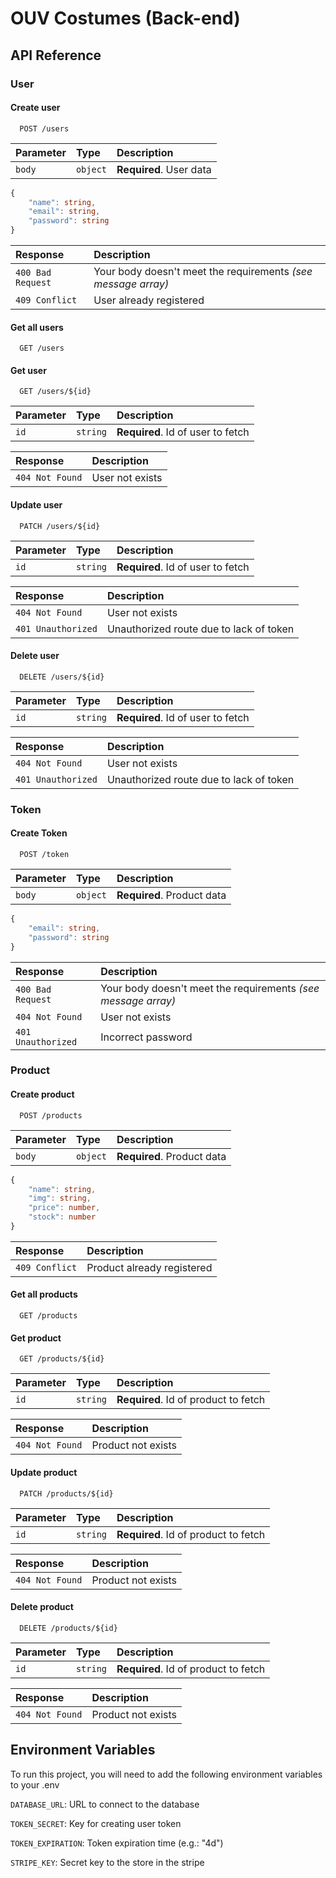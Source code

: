 # OUV Costumes (Back-end)

## API Reference


### User

#### Create user

```http
  POST /users
```

| Parameter | Type     | Description             |
| :-------- | :------- | :---------------------- |
| `body`    | `object` | **Required**. User data |


```typescript
{
    "name": string,
    "email": string,
    "password": string
}
```


| Response  |  Description                                                                                                        |
| :------------------- | :------------------------------------------------------------------ |
| `400 Bad Request` | Your body doesn't meet the requirements *(see message array)* |
| `409 Conflict`    | User already registered                                                                           |

#### Get all users

```http
  GET /users
```


#### Get user

```http
  GET /users/${id}
```

| Parameter | Type     | Description                       |
| :-------- | :------- | :-------------------------------- |
| `id`      | `string` | **Required**. Id of user to fetch |

| Response        | Description     |
| :-------------- | :-------------- |
| `404 Not Found` | User not exists |

#### Update user

```http
  PATCH /users/${id}
```

| Parameter | Type     | Description                       |
| :-------- | :------- | :-------------------------------- |
| `id`      | `string` | **Required**. Id of user to fetch |

| Response           | Description                             |
| :----------------- | :-------------------------------------- |
| `404 Not Found`    | User not exists                         |
| `401 Unauthorized` | Unauthorized route due to lack of token |


#### Delete user

```http
  DELETE /users/${id}
```

| Parameter | Type     | Description                       |
| :-------- | :------- | :-------------------------------- |
| `id`      | `string` | **Required**. Id of user to fetch |


| Response           | Description                             |
| :----------------- | :-------------------------------------- |
| `404 Not Found`    | User not exists                         |
| `401 Unauthorized` | Unauthorized route due to lack of token |

### Token

#### Create Token

```http
  POST /token
```

| Parameter | Type     | Description                |
| :-------- | :------- | :------------------------- |
| `body`    | `object` | **Required**. Product data |

```typescript
{
    "email": string,
    "password": string
}
```

| Response  |  Description                                                                                                        |
| :------------------- | :------------------------------------------------------------------ |
| `400 Bad Request` | Your body doesn't meet the requirements *(see message array)* |
| `404 Not Found`    | User not exists                         |
| `401 Unauthorized` | Incorrect password |


### Product

#### Create product

```http
  POST /products
```

| Parameter | Type     | Description                |
| :-------- | :------- | :------------------------- |
| `body`    | `object` | **Required**. Product data |


```typescript
{
    "name": string,
    "img": string,
    "price": number,
    "stock": number
}
```


| Response          | Description                |
| :---------------- | :------------------------- |
| `409 Conflict`    | Product already registered |

#### Get all products

```http
  GET /products
```


#### Get product

```http
  GET /products/${id}
```

| Parameter | Type     | Description                          |
| :-------- | :------- | :----------------------------------- |
| `id`      | `string` | **Required**. Id of product to fetch |

| Response        | Description        |
| :-------------- | :----------------- |
| `404 Not Found` | Product not exists |

#### Update product

```http
  PATCH /products/${id}
```

| Parameter | Type     | Description                          |
| :-------- | :------- | :----------------------------------- |
| `id`      | `string` | **Required**. Id of product to fetch |

| Response        | Description        |
| :-------------- | :----------------- |
| `404 Not Found` | Product not exists |


#### Delete product

```http
  DELETE /products/${id}
```

| Parameter | Type     | Description                          |
| :-------- | :------- | :----------------------------------- |
| `id`      | `string` | **Required**. Id of product to fetch |

| Response        | Description        |
| :-------------- | :----------------- |
| `404 Not Found` | Product not exists |

## Environment Variables

To run this project, you will need to add the following environment variables to your .env

`DATABASE_URL`: URL to connect to the database

`TOKEN_SECRET`: Key for creating user token

`TOKEN_EXPIRATION`: Token expiration time (e.g.: "4d")

`STRIPE_KEY`: Secret key to the store in the stripe
